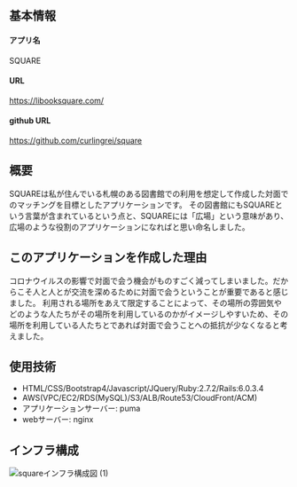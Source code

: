 ## 基本情報

#### アプリ名
SQUARE

#### URL
https://libooksquare.com/

#### github URL
https://github.com/curlingrei/square


## 概要
SQUAREは私が住んでいる札幌のある図書館での利用を想定して作成した対面でのマッチングを目標としたアプリケーションです。
その図書館にもSQUAREという言葉が含まれているという点と、SQUAREには「広場」という意味があり、広場のような役割のアプリケーションになればと思い命名しました。

## このアプリケーションを作成した理由
コロナウイルスの影響で対面で会う機会がものすごく減ってしまいました。だからこそ人と人とが交流を深めるために対面で会うということが重要であると感じました。
利用される場所をあえて限定することによって、その場所の雰囲気やどのような人たちがその場所を利用しているのかがイメージしやすいため、その場所を利用している人たちとであれば対面で会うことへの抵抗が少なくなると考えました。

## 使用技術

* HTML/CSS/Bootstrap4/Javascript/JQuery/Ruby:2.7.2/Rails:6.0.3.4
* AWS(VPC/EC2/RDS(MySQL)/S3/ALB/Route53/CloudFront/ACM)
* アプリケーションサーバー: puma
* webサーバー: nginx


## インフラ構成

![squareインフラ構成図 (1)](https://user-images.githubusercontent.com/45198828/103650171-f8a82f00-4fa2-11eb-9f81-4643f71a6a83.png)

